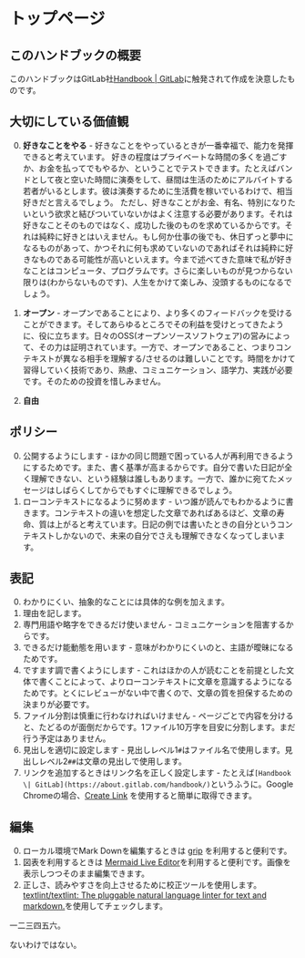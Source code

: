 # トップページ

## このハンドブックの概要

このハンドブックはGitLab社<a href="https://about.gitlab.com/handbook/">Handbook | GitLab</a>に触発されて作成を決意したものです。

## 大切にしている価値観

0. **好きなことをやる** - 好きなことをやっているときが一番幸福で、能力を発揮できると考えています。
好きの程度はプライベートな時間の多くを過ごすか、お金を払ってでもやるか、ということでテストできます。たとえばバンドとして夜と空いた時間に演奏をして、昼間は生活のためにアルバイトする若者がいるとします。彼は演奏するために生活費を稼いでいるわけで、相当好きだと言えるでしょう。
ただし、好きなことがお金、有名、特別になりたいという欲求と結びついていないかはよく注意する必要があります。それは好きなことそのものではなく、成功した後のものを求めているからです。それは純粋に好きとはいえません。もし何か仕事の後でも、休日ずっと夢中になるものがあって、かつそれに何も求めていないのであればそれは純粋に好きなものである可能性が高いといえます。今まで述べてきた意味で私が好きなことはコンピュータ、プログラムです。さらに楽しいものが見つからない限りは(わからないものです)、人生をかけて楽しみ、没頭するものになるでしょう。

0. **オープン** - オープンであることにより、より多くのフィードバックを受けることができます。そしてあらゆるところでその利益を受けとってきたように、役に立ちます。日々のOSS(オープンソースソフトウェア)の営みによって、その力は証明されています。一方で、オープンであること、つまりコンテキストが異なる相手を理解する/させるのは難しいことです。時間をかけて習得していく技術であり、熟慮、コミュニケーション、語学力、実践が必要です。そのための投資を惜しみません。

0. **自由**

## ポリシー

0. 公開するようにします - ほかの同じ問題で困っている人が再利用できるようにするためです。また、書く基準が高まるからです。自分で書いた日記が全く理解できない、という経験は誰しもあります。一方で、誰かに宛てたメッセージはしばらくしてからでもすぐに理解できるでしょう。
0. ローコンテキストになるように努めます - いつ誰が読んでもわかるように書きます。コンテキストの違いを想定した文章であればあるほど、文章の寿命、質は上がると考えています。日記の例では書いたときの自分というコンテキストしかないので、未来の自分でさえも理解できなくなってしまいます。

## 表記

0. わかりにくい、抽象的なことには具体的な例を加えます。
0. 理由を記します。
0. 専門用語や略字をできるだけ使いません - コミュニケーションを阻害するからです。
0. できるだけ能動態を用います - 意味がわかりにくいのと、主語が曖昧になるためです。
0. ですます調で書くようにします - これはほかの人が読むことを前提とした文体で書くことによって、よりローコンテキストに文章を意識するようになるためです。とくにレビューがない中で書くので、文章の質を担保するための決まりが必要です。
0. ファイル分割は慎重に行わなければいけません - ページごとで内容を分けると、たどるのが面倒だからです。1ファイル10万字を目安に分割します。まだ行う予定はありません。
0. 見出しを適切に設定します - 見出しレベル1`#`はファイル名で使用します。見出しレベル2`##`は文章の見出しで使用します。
0. リンクを追加するときはリンク名を正しく設定します - たとえば`[Handbook \| GitLab](https://about.gitlab.com/handbook/)`というふうに。Google Chromeの場合、[Create Link](https://chrome.google.com/webstore/detail/create-link/gcmghdmnkfdbncmnmlkkglmnnhagajbm?hl=ja) を使用すると簡単に取得できます。

## 編集

0. ローカル環境でMark Downを編集するときは [grip](https://github.com/joeyespo/grip) を利用すると便利です。
0. 図表を利用するときは [Mermaid Live Editor](https://mermaid-js.github.io/mermaid-live-editor/#/edit)を利用すると便利です。画像を表示しつつそのまま編集できます。
0. 正しさ、読みやすさを向上させるために校正ツールを使用します。[textlint/textlint: The pluggable natural language linter for text and markdown\.](https://github.com/textlint/textlint)を使用してチェックします。

一二三四五六。

ないわけではない。
